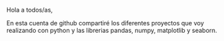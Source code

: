 Hola a todos/as,

En esta cuenta de github compartiré los diferentes proyectos que voy realizando con python y las librerias pandas, numpy, matplotlib y seaborn. 
